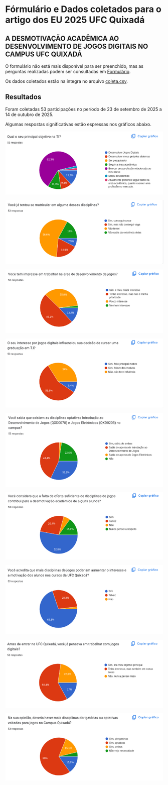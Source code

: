 # Fórmulário e Dados coletados para o artigo dos EU 2025 UFC Quixadá

## A DESMOTIVAÇÃO ACADÊMICA AO DESENVOLVIMENTO DE JOGOS DIGITAIS NO CAMPUS UFC QUIXADÁ

O formulário não está mais disponível para ser preenchido, mas as perguntas realizadas podem ser consultadas em [Formulário](forms.md).

Os dados coletados estão na integra no arquivo [coleta.csv](coleta.csv).

## Resultados

Foram coletadas 53 participações no período de 23 de setembro de 2025 a 14 de outubro de 2025.

Algumas respostas significativas estão espressas nos gráficos abaixo.

![objetivos](images/objetivos.png)

![tentou](images/tentou.png)

![interesse](images/interesse.png)

![influenciou](images/influenciou.png)

![existe](images/existe.png)

![desmotivacao](images/desmotivacao.png)

![aumentar_motivacao](images/aumentar_motivacao.png)

![antes_entrar](images/antes_entrar.png)

![adicionar](images/adicionar.png)